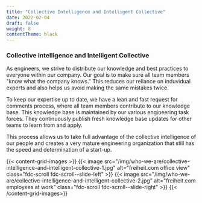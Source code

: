 ```yaml
---
title: "Collective Intelligence and Intelligent Collective"
date: 2022-02-04
draft: false
weight: 8
contentTheme: black
---
```


### Collective Intelligence and Intelligent Collective

As engineers, we strive to distribute our knowledge and best practices to everyone within our company. Our goal is to make sure all team members "know what the company knows." This reduces our reliance on induvidual experts and also helps us avoid making the same mistakes twice.

To keep our expertise up to date, we have a lean and fast request for comments process, where all team members contribute to our knowledge base. This knowledge base is maintained by our various engineering task forces. They continuously publish fresh knowledge base updates for other teams to learn from and apply.

This process allows us to take full advantage of the collective intelligence of our people and creates a very mature engineering organization that still has the speed and determination of a start-up.

{{< content-grid-images >}}
  {{< image src="/img/who-we-are/collective-intelligence-and-intelligent-collective-1.jpg" alt="freiheit.com office view" class="fdc-scroll fdc-scroll--slide-left" >}}
  {{< image src="/img/who-we-are/collective-intelligence-and-intelligent-collective-2.jpg" alt="freiheit.com employees at work" class="fdc-scroll fdc-scroll--slide-right" >}}
{{< /content-grid-images>}}
